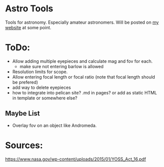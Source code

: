 # Astro Tools

Tools for astronomy. Especially amateur astronomers. Will be posted on [my website](jakemeinershagen.com/astronomy) at some point.


# ToDo:
- Allow adding multiple eyepieces and calculate mag and fov for each.
    - make sure not entering barlow is allowed
- Resolution limits for scope.
- Allow entering focal length or focal ratio (note that focal length should be prefered)
- add way to delete eyepieces
- how to integrate into pelican site? .md in pages? or add as static HTML in template or somewhere else?

## Maybe List
- Overlay fov on an object like Andromeda.

# Sources:
https://www.nasa.gov/wp-content/uploads/2015/01/YOSS_Act_16.pdf